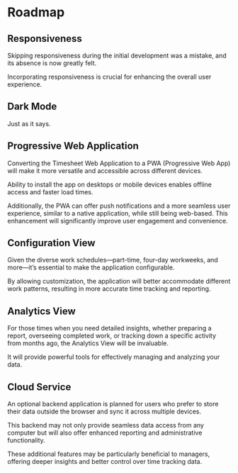 # Roadmap

## Responsiveness

Skipping responsiveness during the initial development was a mistake, and its absence is now greatly felt.

Incorporating responsiveness is crucial for enhancing the overall user experience.

## Dark Mode

Just as it says.

## Progressive Web Application

Converting the Timesheet Web Application to a PWA (Progressive Web App) will make it more versatile and accessible across different devices.

Ability to install the app on desktops or mobile devices enables offline access and faster load times.

Additionally, the PWA can offer push notifications and a more seamless user experience, similar to a native application, while still being web-based. This enhancement will significantly improve user engagement and convenience.

## Configuration View

Given the diverse work schedules—part-time, four-day workweeks, and more—it’s essential to make the application configurable.

By allowing customization, the application will better accommodate different work patterns, resulting in more accurate time tracking and reporting.

## Analytics View

For those times when you need detailed insights, whether preparing a report, overseeing completed work, or tracking down a specific activity from months ago, the Analytics View will be invaluable.

It will provide powerful tools for effectively managing and analyzing your data.

## Cloud Service

An optional backend application is planned for users who prefer to store their data outside the browser and sync it across multiple devices.

This backend may not only provide seamless data access from any computer but will also offer enhanced reporting and administrative functionality.

These additional features may be particularly beneficial to managers, offering deeper insights and better control over time tracking data.
